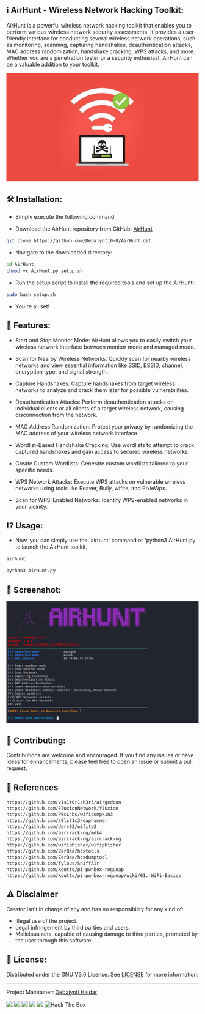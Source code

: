 ## ℹ️ AirHunt - Wireless Network Hacking Toolkit:

AirHunt is a powerful wireless network hacking toolkit that enables you to perform various wireless network security assessments. It provides a user-friendly interface for conducting several wireless network operations, such as monitoring, scanning, capturing handshakes, deauthentication attacks, MAC address randomization, handshake cracking, WPS attacks, and more. Whether you are a penetration tester or a security enthusiast, AirHunt can be a valuable addition to your toolkit.


![alt text](https://github.com/Debajyoti0-0/AirHunt/blob/main/assets/wifi-hacking.jpeg)



## 🛠️ Installation:

* Simply execute the following command

* Download the AirHunt repository from GitHub: [AirHunt](https://github.com/Debajyoti0-0/AirHunt)

```bash
git clone https://github.com/Debajyoti0-0/AirHunt.git
```

* Navigate to the downloaded directory:

```bash
cd AirHunt
chmod +x AirHunt.py setup.sh
```

* Run the setup script to install the required tools and set up the AirHunt:

```bash
sudo bash setup.sh
```

* You're all set!


## 🎯 Features:


- Start and Stop Monitor Mode: AirHunt allows you to easily switch your wireless network interface between monitor mode and managed mode.

- Scan for Nearby Wireless Networks: Quickly scan for nearby wireless networks and view essential information like SSID, BSSID, channel, encryption type, and signal strength.

- Capture Handshakes: Capture handshakes from target wireless networks to analyze and crack them later for possible vulnerabilities.

- Deauthentication Attacks: Perform deauthentication attacks on individual clients or all clients of a target wireless network, causing disconnection from the network.

- MAC Address Randomization: Protect your privacy by randomizing the MAC address of your wireless network interface.

- Wordlist-Based Handshake Cracking: Use wordlists to attempt to crack captured handshakes and gain access to secured wireless networks.

- Create Custom Wordlists: Generate custom wordlists tailored to your specific needs.

- WPS Network Attacks: Execute WPS attacks on vulnerable wireless networks using tools like Reaver, Bully, wifite, and PixieWps.

- Scan for WPS-Enabled Networks: Identify WPS-enabled networks in your vicinity.



## ⁉️ Usage:


* Now, you can simply use the 'airhunt' command or 'python3 AirHunt.py' to launch the AirHunt toolkit.

```bash
airhunt
```

```bash
python3 AirHunt.py
```

## 📸 Screenshot:

![alt text](https://github.com/Debajyoti0-0/AirHunt/blob/main/assets/AirHunt.jpg)


## 💚 Contributing:

Contributions are welcome and encouraged. If you find any issues or have ideas for enhancements, please feel free to open an issue or submit a pull request.

## 🔗 References

```
https://github.com/v1s1t0r1sh3r3/airgeddon
https://github.com/FluxionNetwork/fluxion
https://github.com/P0cL4bs/wifipumpkin3
https://github.com/s0lst1c3/eaphammer
https://github.com/derv82/wifite2
https://github.com/aircrack-ng/mdk4
https://github.com/aircrack-ng/aircrack-ng
https://github.com/wifiphisher/wifiphisher
https://github.com/ZerBea/hcxtools
https://github.com/ZerBea/hcxdumptool
https://github.com/Tylous/SniffAir
https://github.com/koutto/pi-pwnbox-rogueap
https://github.com/koutto/pi-pwnbox-rogueap/wiki/01.-WiFi-Basics
```

## ⚠️ Disclaimer

Creator isn't in charge of any and has no responsibility for any kind of:

- Illegal use of the project.
- Legal infringement by third parties and users.
- Malicious acts, capable of causing damage to third parties, promoted by the user through this software.


## 🔑 License:

Distributed under the GNU V3.0 License. See [LICENSE](https://github.com/Debajyoti0-0/AirHunt/blob/main/LICENSE) for more information.

-----
Project Maintainer: [Debajyoti Haldar](https://github.com/Debajyoti0-0/) 



[<img src="https://img.icons8.com/color/48/000000/instagram-new.png"/>](https://instagram.com/debajyoti0_0) [<img src="https://img.icons8.com/color/48/000000/twitter--v2.png"/>](https://twitter.com/Debajyoti077) [<img src="https://img.icons8.com/color/48/000000/domain.png"/>](https://dailycyberinfo1.blogspot.com/) [<img src="https://img.icons8.com/color/48/000000/linkedin.png"/>](https://www.linkedin.com/in/debajyoti-haldar-86ba62153/) [<img src="https://img.icons8.com/color/48/000000/facebook.png"/>](https://www.facebook.com/debajyoti.h)
<img src="http://www.hackthebox.eu/badge/image/718010" alt="Hack The Box">

